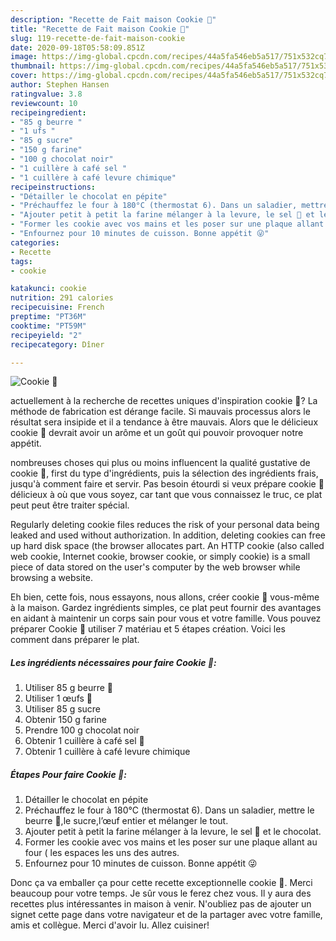 ```yaml
---
description: "Recette de Fait maison Cookie 🍪"
title: "Recette de Fait maison Cookie 🍪"
slug: 119-recette-de-fait-maison-cookie
date: 2020-09-18T05:58:09.851Z
image: https://img-global.cpcdn.com/recipes/44a5fa546eb5a517/751x532cq70/cookie-🍪-photo-principale-de-la-recette.jpg
thumbnail: https://img-global.cpcdn.com/recipes/44a5fa546eb5a517/751x532cq70/cookie-🍪-photo-principale-de-la-recette.jpg
cover: https://img-global.cpcdn.com/recipes/44a5fa546eb5a517/751x532cq70/cookie-🍪-photo-principale-de-la-recette.jpg
author: Stephen Hansen
ratingvalue: 3.8
reviewcount: 10
recipeingredient:
- "85 g beurre "
- "1 ufs "
- "85 g sucre"
- "150 g farine"
- "100 g chocolat noir"
- "1 cuillère à café sel "
- "1 cuillère à café levure chimique"
recipeinstructions:
- "Détailler le chocolat en pépite"
- "Préchauffez le four à 180°C (thermostat 6). Dans un saladier, mettre le beurre 🧈,le sucre,l’œuf entier et mélanger le tout."
- "Ajouter petit à petit la farine mélanger à la levure, le sel 🧂 et le chocolat."
- "Former les cookie avec vos mains et les poser sur une plaque allant au four ( les espaces les uns des autres."
- "Enfournez pour 10 minutes de cuisson. Bonne appétit 😜"
categories:
- Recette
tags:
- cookie

katakunci: cookie 
nutrition: 291 calories
recipecuisine: French
preptime: "PT36M"
cooktime: "PT59M"
recipeyield: "2"
recipecategory: Dîner

---
```



![Cookie 🍪](https://img-global.cpcdn.com/recipes/44a5fa546eb5a517/751x532cq70/cookie-🍪-photo-principale-de-la-recette.jpg)

actuellement à la recherche de recettes uniques d'inspiration cookie 🍪? La méthode de fabrication est dérange facile. Si mauvais processus alors le résultat sera insipide et il a tendance à être mauvais. Alors que le délicieux cookie 🍪 devrait avoir un arôme et un goût qui pouvoir provoquer notre appétit.

nombreuses choses qui plus ou moins influencent la qualité gustative de cookie 🍪, first du type d'ingrédients, puis la sélection des ingrédients frais, jusqu'à comment faire et servir. Pas besoin étourdi si veux prépare cookie 🍪 délicieux à où que vous soyez, car tant que vous connaissez le truc, ce plat peut peut être traiter spécial.

Regularly deleting cookie files reduces the risk of your personal data being leaked and used without authorization. In addition, deleting cookies can free up hard disk space (the browser allocates part. An HTTP cookie (also called web cookie, Internet cookie, browser cookie, or simply cookie) is a small piece of data stored on the user&#39;s computer by the web browser while browsing a website.


Eh bien, cette fois, nous essayons, nous allons, créer cookie 🍪 vous-même à la maison. Gardez ingrédients simples, ce plat peut fournir des avantages en aidant à maintenir un corps sain pour vous et votre famille. Vous pouvez préparer Cookie 🍪 utiliser 7 matériau et 5 étapes création. Voici les comment dans préparer le plat.

<!--inarticleads1-->

##### Les ingrédients nécessaires pour faire Cookie 🍪:

1. Utiliser 85 g beurre 🧈
1. Utiliser 1 œufs 🥚
1. Utiliser 85 g sucre
1. Obtenir 150 g farine
1. Prendre 100 g chocolat noir
1. Obtenir 1 cuillère à café sel 🧂
1. Obtenir 1 cuillère à café levure chimique




<!--inarticleads2-->

##### Étapes Pour faire Cookie 🍪:

1. Détailler le chocolat en pépite
1. Préchauffez le four à 180°C (thermostat 6). Dans un saladier, mettre le beurre 🧈,le sucre,l’œuf entier et mélanger le tout.
1. Ajouter petit à petit la farine mélanger à la levure, le sel 🧂 et le chocolat.
1. Former les cookie avec vos mains et les poser sur une plaque allant au four ( les espaces les uns des autres.
1. Enfournez pour 10 minutes de cuisson. Bonne appétit 😜





Donc ça va emballer ça pour cette recette exceptionnelle cookie 🍪. Merci beaucoup pour votre temps. Je sûr vous le ferez chez vous. Il y aura des recettes plus  intéressantes in maison à venir. N'oubliez pas de ajouter un signet cette page dans votre navigateur et de la partager avec votre famille, amis et collègue. Merci d'avoir lu. Allez cuisiner!
